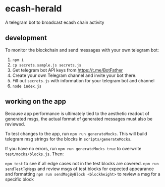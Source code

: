 # ecash-herald

A telegram bot to broadcast ecash chain activity

## development

To monitor the blockchain and send messages with your own telegram bot:

1. `npm i`
2. `cp secrets.sample.js secrets.js`
3. Get telegram bot API keys from https://t.me/BotFather
4. Create your own Telegram channel and invite your bot there.
5. Fill out `secrets.js` with information for your telegram bot and channel
6. `node index.js`

## working on the app

Because app performance is ultimately tied to the aesthetic readout of generated msgs, the actual format of generated messages must also be reviewed.

To test changes to the app, run `npm run generateMocks`. This will build telegram msg strings for the blocks in `scripts/generateMocks`.

If you have no errors, run `npm run generateMocks true` to overwrite `test/mocks/blocks.js`. Then:

`npm test` to see if all edge cases not in the test blocks are covered.
`npm run sendTestTgMsgs` and review msgs of test blocks for expected appearance and formatting
`npm run sendMsgByBlock <blockheight>` to review a msg for a specific block
